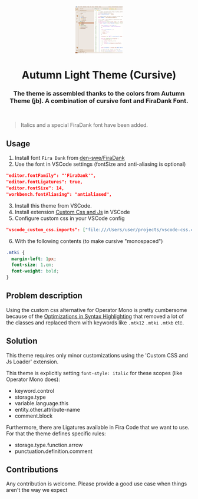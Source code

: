 <div style="padding: 0 25px 0">
  <div align="center">
    <img height="128px"
     src="https://github.com/den-swe/autumn-light-theme/blob/921bec8aaca06bdad02d225a7eefcb7719d15e22/images/autumn.png" 
     alt="Autumn Light Theme logo">
  </div>
</div>
<h1 align="center">Autumn Light Theme (Cursive)</h1>
<h3 align="center" style="border:none">
The theme is assembled thanks to the colors from Autumn Theme (jb). 
  A combination of cursive font and FiraDank Font.</h3>
<br/>
</div>

> Italics and a special FiraDank font have been added.


## Usage
1. Install font `Fira Dank` from
   [den-swe/FiraDank](https://github.com/den-swe/FiraDank)
2. Use the font in VSCode settings (fontSize and anti-aliasing is optional)
   
```json
"editor.fontFamily": "'FiraDank'",
"editor.fontLigatures": true,
"editor.fontSize": 14,
"workbench.fontAliasing": "antialiased",
```

3. Install this theme from VSCode.
4. Install extension
   [Custom Css and Js](https://marketplace.visualstudio.com/items?itemName=be5invis.vscode-custom-css)
   in VSCode
5. Configure custom css in your VSCode config

```json
"vscode_custom_css.imports": ["file:///Users/user/projects/vscode-css.css"],
```

6. With the following contents (to make cursive "monospaced")

```css
.mtki {
  margin-left: 1px;
  font-size: 1.em;
  font-weight: bold;
}
```

## Problem description

Using the custom css alternative for Operator Mono is pretty cumbersome because
of the
[Optimizations in Syntax Highlighting](https://code.visualstudio.com/blogs/2017/02/08/syntax-highlighting-optimizations)
that removed a lot of the classes and replaced them with keywords like `.mtk12`
`.mtki` `.mtkb` etc.

## Solution

This theme requires only minor customizations using the 'Custom CSS and Js
Loader' extension.

This theme is explicitly setting `font-style: italic` for these scopes (like
Operator Mono does):

- keyword.control
- storage.type
- variable.language.this
- entity.other.attribute-name
- comment.block

Furthermore, there are Ligatures available in Fira Code that we want to use. For
that the theme defines specific rules:

- storage.type.function.arrow
- punctuation.definition.comment

## Contributions

Any contribution is welcome. Please provide a good use case when things aren't
the way we expect
